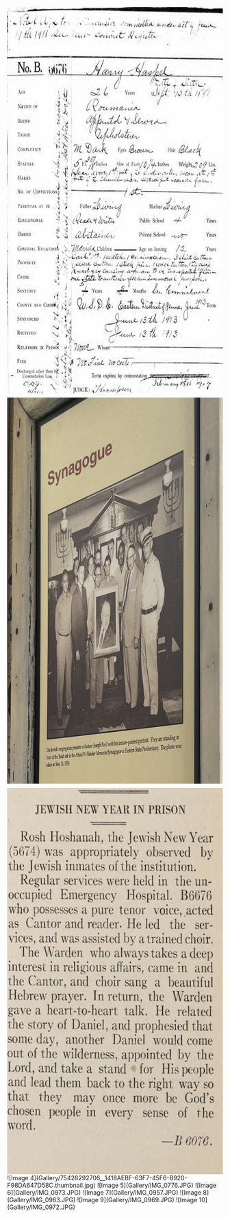 <div style="display: flex; flex-wrap: wrap; gap: 10px; justify-content: center;">

  <img src="https://raw.githubusercontent.com/sydneybg6/sydneybg6.github.io/main/Gallery/recordgoldstein.png" alt="Image 1" width="900" height="900">
  <img src="https://raw.githubusercontent.com/sydneybg6/sydneybg6.github.io/main/Gallery/synagoguegoldstein.png" alt="Image 2" width="900" height="900">
  <img src="https://raw.githubusercontent.com/sydneybg6/sydneybg6.github.io/main/Gallery/umpiregoldstein.png" alt="Image 3" width="900" height="900">
  
  </div>
![Image 4](Gallery/75426292706__1418AEBF-63F7-45F6-B920-F98DA647D58C.thumbnail.jpg)
![Image 5](Gallery/IMG_0776.JPG)
![Image 6](Gallery/IMG_0973.JPG)
![Image 7](Gallery/IMG_0957.JPG)
![Image 8](Gallery/IMG_0963.JPG)
![Image 9](Gallery/IMG_0969.JPG)
![Image 10](Gallery/IMG_0972.JPG)


